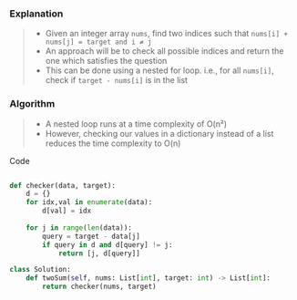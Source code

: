 
### Explanation
>- Given an integer array ```nums```, find two indices such that ```nums[i] + nums[j] = target and i ≠ j```
>- An approach will be to check all possible indices and return the one which satisfies the question
>- This can be done using a nested for loop. i.e., for all ```nums[i]```, check if ```target - nums[i]``` is in the list

### Algorithm
>- A nested loop runs at a time complexity of O(n²) 
>- However, checking our values in a dictionary instead of a list reduces the time complexity to O(n) 


Code
```python

def checker(data, target):
    d = {}
    for idx,val in enumerate(data):
        d[val] = idx
        
    for j in range(len(data)):
        query = target - data[j]
        if query in d and d[query] != j:
            return [j, d[query]]

class Solution:
    def twoSum(self, nums: List[int], target: int) -> List[int]:
        return checker(nums, target)
    
```
